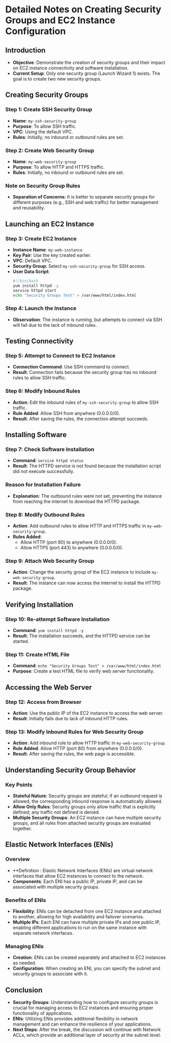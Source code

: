 # Detailed Notes on Creating Security Groups and EC2 Instance Configuration

## Introduction
- **Objective**: Demonstrate the creation of security groups and their impact on EC2 instance connectivity and software installation.
- **Current Setup**: Only one security group (Launch Wizard 1) exists. The goal is to create two new security groups.

## Creating Security Groups
### Step 1: Create SSH Security Group
- **Name**: `my-ssh-security-group`
- **Purpose**: To allow SSH traffic.
- **VPC**: Using the default VPC.
- **Rules**: Initially, no inbound or outbound rules are set.

### Step 2: Create Web Security Group
- **Name**: `my-web-security-group`
- **Purpose**: To allow HTTP and HTTPS traffic.
- **Rules**: Initially, no inbound or outbound rules are set.

### Note on Security Group Rules
- **Separation of Concerns**: It is better to separate security groups for different purposes (e.g., SSH and web traffic) for better management and reusability.

## Launching an EC2 Instance
### Step 3: Create EC2 Instance
- **Instance Name**: `my-web-instance`
- **Key Pair**: Use the key created earlier.
- **VPC**: Default VPC.
- **Security Group**: Select `my-ssh-security-group` for SSH access.
- **User  Data Script**:
  ```bash
  #!/bin/bash
  yum install httpd -y
  service httpd start
  echo "Security Groups Test" > /var/www/html/index.html
  ```

### Step 4: Launch the Instance
- **Observation**: The instance is running, but attempts to connect via SSH will fail due to the lack of inbound rules.

## Testing Connectivity
### Step 5: Attempt to Connect to EC2 Instance
- **Connection Command**: Use SSH command to connect.
- **Result**: Connection fails because the security group has no inbound rules to allow SSH traffic.

### Step 6: Modify Inbound Rules
- **Action**: Edit the inbound rules of `my-ssh-security-group` to allow SSH traffic.
- **Rule Added**: Allow SSH from anywhere (0.0.0.0/0).
- **Result**: After saving the rules, the connection attempt succeeds.

## Installing Software
### Step 7: Check Software Installation
- **Command**: `service httpd status`
- **Result**: The HTTPD service is not found because the installation script did not execute successfully.

### Reason for Installation Failure
- **Explanation**: The outbound rules were not set, preventing the instance from reaching the internet to download the HTTPD package.

### Step 8: Modify Outbound Rules
- **Action**: Add outbound rules to allow HTTP and HTTPS traffic in `my-web-security-group`.
- **Rules Added**:
  - Allow HTTP (port 80) to anywhere (0.0.0.0/0).
  - Allow HTTPS (port 443) to anywhere (0.0.0.0/0).

### Step 9: Attach Web Security Group
- **Action**: Change the security group of the EC2 instance to include `my-web-security-group`.
- **Result**: The instance can now access the internet to install the HTTPD package.

## Verifying Installation
### Step 10: Re-attempt Software Installation
- **Command**: `yum install httpd -y`
- **Result**: The installation succeeds, and the HTTPD service can be started.

### Step 11: Create HTML File
- **Command**: `echo "Security Groups Test" > /var/www/html/index.html`
- **Purpose**: Create a test HTML file to verify web server functionality.

## Accessing the Web Server
### Step 12: Access from Browser
- **Action**: Use the public IP of the EC2 instance to access the web server.
- **Result**: Initially fails due to lack of inbound HTTP rules.

### Step 13: Modify Inbound Rules for Web Security Group
- **Action**: Add inbound rule to allow HTTP traffic in `my-web-security-group`.
- **Rule Added**: Allow HTTP (port 80) from anywhere (0.0.0.0/0).
- **Result**: After saving the rules, the web page is accessible.

## Understanding Security Group Behavior
### Key Points
- **Stateful Nature**: Security groups are stateful; if an outbound request is allowed, the corresponding inbound response is automatically allowed.
- **Allow Only Rules**: Security groups only allow traffic that is explicitly defined; any traffic not defined is denied.
- **Multiple Security Groups**: An EC2 instance can have multiple security groups, and all rules from attached security groups are evaluated together.

## Elastic Network Interfaces (ENIs)
### Overview
- **Definition : Elastic Network Interfaces (ENIs) are virtual network interfaces that allow EC2 instances to connect to the network.
- **Components**: Each ENI has a public IP, private IP, and can be associated with multiple security groups.

### Benefits of ENIs
- **Flexibility**: ENIs can be detached from one EC2 instance and attached to another, allowing for high availability and failover scenarios.
- **Multiple IPs**: Each ENI can have multiple private IPs and one public IP, enabling different applications to run on the same instance with separate network interfaces.

### Managing ENIs
- **Creation**: ENIs can be created separately and attached to EC2 instances as needed.
- **Configuration**: When creating an ENI, you can specify the subnet and security groups to associate with it.

## Conclusion
- **Security Groups**: Understanding how to configure security groups is crucial for managing access to EC2 instances and ensuring proper functionality of applications.
- **ENIs**: Utilizing ENIs provides additional flexibility in network management and can enhance the resilience of your applications.
- **Next Steps**: After the break, the discussion will continue with Network ACLs, which provide an additional layer of security at the subnet level.
